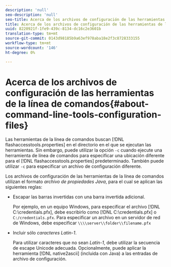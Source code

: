 ```yaml
---
description: 'null'
seo-description: 'null'
seo-title: Acerca de los archivos de configuración de las herramientas de la línea de comandos
title: Acerca de los archivos de configuración de las herramientas de la línea de comandos
uuid: 8220921f-1fe9-439c-8134-dc16c2e3601b
translation-type: tm+mt
source-git-commit: 0143d98185b9a63ef978aba18e2f3c8728333155
workflow-type: tm+mt
source-wordcount: '146'
ht-degree: 0%

---
```



# Acerca de los archivos de configuración de las herramientas de la línea de comandos{#about-command-line-tools-configuration-files}

Las herramientas de la línea de comandos buscan [!DNL flashaccesstools.properties] en el directorio en el que se ejecutan las herramientas. Sin embargo, puede utilizar la opción `-c` cuando ejecute una herramienta de línea de comandos para especificar una ubicación diferente para el [!DNL flashaccesstools.properties] predeterminado. También puede utilizar `-c` para especificar un archivo de configuración diferente.

Los archivos de configuración de las herramientas de la línea de comandos utilizan el formato *archivo de propiedades Java*, para el cual se aplican las siguientes reglas:

* Escapar las barras invertidas con una barra invertida adicional.

   Por ejemplo, en un equipo Windows, para especificar el archivo [!DNL C:\credentials.pfx], debe escribirlo como [!DNL C:\\credentials.pfx] o `C:/credentials.pfx`. Para especificar un archivo en un servidor de red de Windows, debe especificar `\\\\server\\folder\\filename.pfx`
* Incluir sólo *caracteres Latin-1*.

   Para utilizar caracteres que no sean *Latin-1*, debe utilizar la secuencia de escape Unicode adecuada. Opcionalmente, puede aplicar la herramienta [!DNL native2ascii] (incluida con Java) a las entradas de archivo de configuración.
